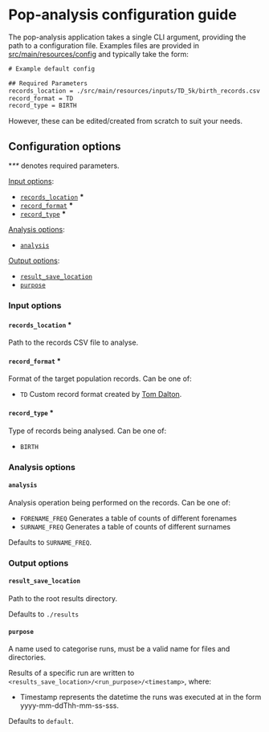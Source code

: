 # Pop-analysis configuration guide
The pop-analysis application takes a single CLI argument, providing the path to a configuration file. Examples files are provided in [src/main/resources/config](../../src/main/resources/config/) and typically take the form:

```txt
# Example default config

## Required Parameters
records_location = ./src/main/resources/inputs/TD_5k/birth_records.csv
record_format = TD
record_type = BIRTH
```

However, these can be edited/created from scratch to suit your needs.

## Configuration options
**\*\** denotes required parameters.

[Input options](#input-options):
- [`records_location`](#records_location-) **\***
- [`record_format`](#record_format-) **\***
- [`record_type`](#record_type-) **\***

[Analysis options](#analysis-options):
- [`analysis`](#analysis)

[Output options](#output-options):
- [`result_save_location`](#result_save_location)
- [`purpose`](#purpose)

### Input options
#### `records_location` **\***
Path to the records CSV file to analyse.

#### `record_format` **\***
Format of the target population records. Can be one of:
- `TD` Custom record format created by [Tom Dalton](https://github.com/tomsdalton).

#### `record_type` **\***
Type of records being analysed. Can be one of:
- `BIRTH` 

### Analysis options
#### `analysis`
Analysis operation being performed on the records. Can be one of:
- `FORENAME_FREQ` Generates a table of counts of different forenames
- `SURNAME_FREQ` Generates a table of counts of different surnames

Defaults to `SURNAME_FREQ`.

### Output options
#### `result_save_location`
Path to the root results directory.

Defaults to `./results`

#### `purpose`
A name used to categorise runs, must be a valid name for files and directories.

Results of a specific run are written to `<results_save_location>/<run_purpose>/<timestamp>`, where:
- Timestamp represents the datetime the runs was executed at in the form yyyy-mm-ddThh-mm-ss-sss.

Defaults to `default`.